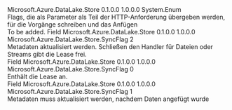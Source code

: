 <Type Name="SyncFlag" FullName="Microsoft.Azure.DataLake.Store.SyncFlag">
  <TypeSignature Language="C#" Value="public enum SyncFlag" />
  <TypeSignature Language="ILAsm" Value=".class public auto ansi sealed SyncFlag extends System.Enum" />
  <TypeSignature Language="DocId" Value="T:Microsoft.Azure.DataLake.Store.SyncFlag" />
  <TypeSignature Language="VB.NET" Value="Public Enum SyncFlag" />
  <TypeSignature Language="F#" Value="type SyncFlag = " />
  <AssemblyInfo>
    <AssemblyName>Microsoft.Azure.DataLake.Store</AssemblyName>
    <AssemblyVersion>0.1.0.0</AssemblyVersion>
    <AssemblyVersion>1.0.0.0</AssemblyVersion>
  </AssemblyInfo>
  <Base>
    <BaseTypeName>System.Enum</BaseTypeName>
  </Base>
  <Docs>
    <summary>
            Flags, die als Parameter als Teil der HTTP-Anforderung übergeben werden, für die Vorgänge schreiben und das Anfügen
            </summary>
    <remarks>To be added.</remarks>
  </Docs>
  <Members>
    <Member MemberName="CLOSE">
      <MemberSignature Language="C#" Value="CLOSE" />
      <MemberSignature Language="ILAsm" Value=".field public static literal valuetype Microsoft.Azure.DataLake.Store.SyncFlag CLOSE = int32(2)" />
      <MemberSignature Language="DocId" Value="F:Microsoft.Azure.DataLake.Store.SyncFlag.CLOSE" />
      <MemberSignature Language="VB.NET" Value="CLOSE" />
      <MemberSignature Language="F#" Value="CLOSE = 2" Usage="Microsoft.Azure.DataLake.Store.SyncFlag.CLOSE" />
      <MemberType>Field</MemberType>
      <AssemblyInfo>
        <AssemblyName>Microsoft.Azure.DataLake.Store</AssemblyName>
        <AssemblyVersion>0.1.0.0</AssemblyVersion>
        <AssemblyVersion>1.0.0.0</AssemblyVersion>
      </AssemblyInfo>
      <ReturnValue>
        <ReturnType>Microsoft.Azure.DataLake.Store.SyncFlag</ReturnType>
      </ReturnValue>
      <MemberValue>2</MemberValue>
      <Docs>
        <summary>
            Metadaten aktualisiert werden.
            Schließen den Handler für Dateien oder Streams gibt die Lease frei.
            </summary>
      </Docs>
    </Member>
    <Member MemberName="DATA">
      <MemberSignature Language="C#" Value="DATA" />
      <MemberSignature Language="ILAsm" Value=".field public static literal valuetype Microsoft.Azure.DataLake.Store.SyncFlag DATA = int32(0)" />
      <MemberSignature Language="DocId" Value="F:Microsoft.Azure.DataLake.Store.SyncFlag.DATA" />
      <MemberSignature Language="VB.NET" Value="DATA" />
      <MemberSignature Language="F#" Value="DATA = 0" Usage="Microsoft.Azure.DataLake.Store.SyncFlag.DATA" />
      <MemberType>Field</MemberType>
      <AssemblyInfo>
        <AssemblyName>Microsoft.Azure.DataLake.Store</AssemblyName>
        <AssemblyVersion>0.1.0.0</AssemblyVersion>
        <AssemblyVersion>1.0.0.0</AssemblyVersion>
      </AssemblyInfo>
      <ReturnValue>
        <ReturnType>Microsoft.Azure.DataLake.Store.SyncFlag</ReturnType>
      </ReturnValue>
      <MemberValue>0</MemberValue>
      <Docs>
        <summary>
            Enthält die Lease an.
            </summary>
      </Docs>
    </Member>
    <Member MemberName="METADATA">
      <MemberSignature Language="C#" Value="METADATA" />
      <MemberSignature Language="ILAsm" Value=".field public static literal valuetype Microsoft.Azure.DataLake.Store.SyncFlag METADATA = int32(1)" />
      <MemberSignature Language="DocId" Value="F:Microsoft.Azure.DataLake.Store.SyncFlag.METADATA" />
      <MemberSignature Language="VB.NET" Value="METADATA" />
      <MemberSignature Language="F#" Value="METADATA = 1" Usage="Microsoft.Azure.DataLake.Store.SyncFlag.METADATA" />
      <MemberType>Field</MemberType>
      <AssemblyInfo>
        <AssemblyName>Microsoft.Azure.DataLake.Store</AssemblyName>
        <AssemblyVersion>0.1.0.0</AssemblyVersion>
        <AssemblyVersion>1.0.0.0</AssemblyVersion>
      </AssemblyInfo>
      <ReturnValue>
        <ReturnType>Microsoft.Azure.DataLake.Store.SyncFlag</ReturnType>
      </ReturnValue>
      <MemberValue>1</MemberValue>
      <Docs>
        <summary>
            Metadaten muss aktualisiert werden, nachdem Daten angefügt wurde
            </summary>
      </Docs>
    </Member>
  </Members>
</Type>